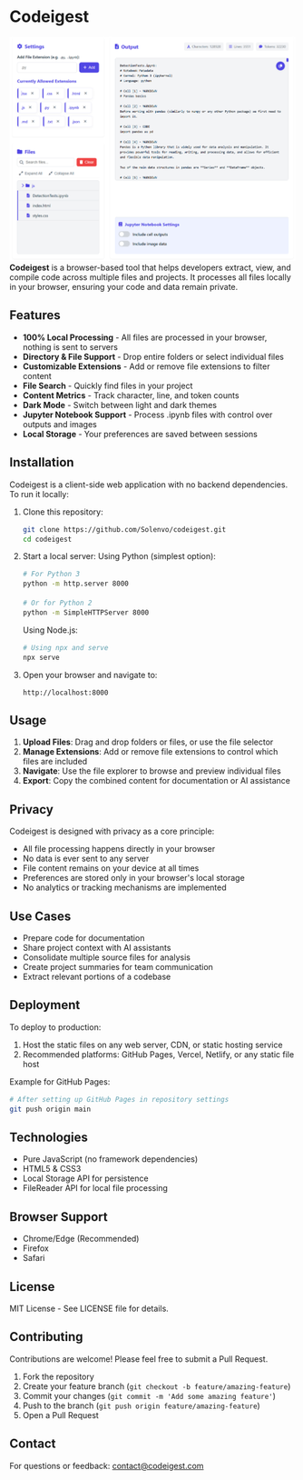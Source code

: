 # Codeigest
![Codeigest Banner](tutorial-images/main-interface.png)
**Codeigest** is a browser-based tool that helps developers extract, view, and compile code across multiple files and projects. It processes all files locally in your browser, ensuring your code and data remain private.

## Features
- **100% Local Processing** - All files are processed in your browser, nothing is sent to servers
- **Directory & File Support** - Drop entire folders or select individual files
- **Customizable Extensions** - Add or remove file extensions to filter content
- **File Search** - Quickly find files in your project 
- **Content Metrics** - Track character, line, and token counts
- **Dark Mode** - Switch between light and dark themes
- **Jupyter Notebook Support** - Process .ipynb files with control over outputs and images
- **Local Storage** - Your preferences are saved between sessions

## Installation
Codeigest is a client-side web application with no backend dependencies. To run it locally:
1. Clone this repository:
   ```bash
   git clone https://github.com/Solenvo/codeigest.git
   cd codeigest
   ```
2. Start a local server:
   Using Python (simplest option):
   ```bash
   # For Python 3
   python -m http.server 8000
   
   # Or for Python 2
   python -m SimpleHTTPServer 8000
   ```
   Using Node.js:
   ```bash
   # Using npx and serve
   npx serve
   ```
3. Open your browser and navigate to:
   ```
   http://localhost:8000
   ```

## Usage
1. **Upload Files**: Drag and drop folders or files, or use the file selector
2. **Manage Extensions**: Add or remove file extensions to control which files are included
3. **Navigate**: Use the file explorer to browse and preview individual files
4. **Export**: Copy the combined content for documentation or AI assistance

## Privacy
Codeigest is designed with privacy as a core principle:
- All file processing happens directly in your browser
- No data is ever sent to any server
- File content remains on your device at all times
- Preferences are stored only in your browser's local storage
- No analytics or tracking mechanisms are implemented

## Use Cases
- Prepare code for documentation
- Share project context with AI assistants
- Consolidate multiple source files for analysis
- Create project summaries for team communication
- Extract relevant portions of a codebase

## Deployment
To deploy to production:
1. Host the static files on any web server, CDN, or static hosting service
2. Recommended platforms: GitHub Pages, Vercel, Netlify, or any static file host

Example for GitHub Pages:
```bash
# After setting up GitHub Pages in repository settings
git push origin main
```

## Technologies
- Pure JavaScript (no framework dependencies)
- HTML5 & CSS3
- Local Storage API for persistence
- FileReader API for local file processing

## Browser Support
- Chrome/Edge (Recommended)
- Firefox
- Safari

## License
MIT License - See LICENSE file for details.

## Contributing
Contributions are welcome! Please feel free to submit a Pull Request.
1. Fork the repository
2. Create your feature branch (`git checkout -b feature/amazing-feature`)
3. Commit your changes (`git commit -m 'Add some amazing feature'`)
4. Push to the branch (`git push origin feature/amazing-feature`)
5. Open a Pull Request

## Contact
For questions or feedback: [contact@codeigest.com](mailto:contact@codeigest.com)
